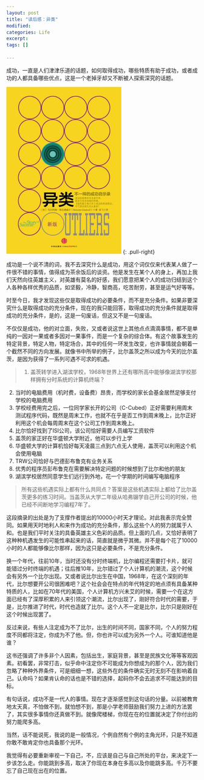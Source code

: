 ```yaml
---
layout: post
title: "读后感：异类"
modified:
categories: Life
excerpt:
tags: []

---
```


成功，一直是人们津津乐道的话题，如何取得成功，哪些特质有助于成功，或者成功的人都具备哪些优点，这是一个老掉牙却又不断被人探索深究的话题。

![异类](/images/s27256934.jpg)
{: .pull-right}

成功是一个说不清的词，我不去深究什么是成功，用这个词仅仅来代表某人做了一件很不错的事情，值得成为茶余饭后的谈资。他是发生在某个人的身上，再加上我们天然向往英雄主义，对英雄有莫名的好感，我们愿意把某个人的成功归结到这个人各种各样优秀的品质，如坚毅，冷静，智商高，吃苦耐劳，甚至是运气好等等。


时至今日，我才发现这些仅是取得成功的必要条件，而不是充分条件。如果非要深究什么是取得成功的充分条件，现在的我只能回答，取得成功的充分条件就是取得成功的充分条件，是的，这是一句废话，但这又不是一句废话。

不仅仅是成功，他的对立面，失败，又或者说这世上其他点点滴滴事情，都不是单纯的一因对一果或者多因对一果事件，而是一个复杂的综合体。有这个故事发生的特定背景，特定人物，特定场合，其中的任何一环发生改变，也许事情就会朝着一个截然不同的方向发展。就像书中所举的例子，比尔盖茨之所以成为今天的比尔盖茨，是因为获得了一系列可遇不可求的机遇。


>1. 盖茨转学进入湖滨学校，1968年世界上还有哪所高中能够像湖滨学校那样拥有分时系统的计算机终端？
2. 当时的电脑费用（机时费，设备费）昂贵，而学校的家长会基金居然足够支付学校的电脑费用
3. 学校经费用完之后，一位同学家长开的公司（C-Cubed）正好需要利用周末测试程序代码，既然是周末工作，也就不在乎是否工作到周末晚上，比尔正好利用这个机会每周周末在这个公司工作到周末晚上。
4. 比尔恰好找到了ISI公司，该公司恰好需要人员编写工资软件
5. 盖茨的家正好在华盛顿大学附近，他可以步行上学
6. 华盛顿大学的计算机恰好每天凌晨三点到六点无人使用，盖茨可以利用这个机会使用电脑
7. TRW公司恰好与巴德彭布鲁克有业务关系
8. 优秀的程序员彭布鲁克在需要解决特定问题的时候想到了比尔和他的朋友
9. 湖滨学校居然同意学生们远行到外地，花一个学期的时间编写电脑程序

>所有这些机遇实际上都有什么共同点？答案是这些机遇实际上都给了比尔盖茨更多的练习时间。当盖茨从大学二年级从哈弗辍学自己开公司的时候，他已经不间断地学习编程7年了。

这段摘录的出处是为了支撑作者提出的10000小时天才理论。对此我表示完全赞同。如果用天时地利人和来作为成功的充分条件，那么这些个人的努力就属于人和。也是我们平时关注的具备英雄主义色彩的品质。但上面的几点，又恰好表明了这种种机遇发生的可能性串起来的话，简直就是微乎其微。并不是每个花了10000小时的人都能够像比尔那样，因为这只是必要条件，不是充分条件。

换一个年代，往前10年，当时还没有分时终端机，比尔编程还需要打卡片，就可能错过分时终端的机遇；往后推10年，比尔错过了个人计算机的潮流，这个时候会有另外一个比尔出现。又或者说比尔出生在中国，1968年，在这个深刻的年代，比尔想要开公司很困难吧？这个社会会在特点的年代特定的地点须有具备某种特质的人，比如在70年代的美国，个人计算机方兴未艾的时候，需要一个在这方面已经有了深厚积累的人来引领这个潮流，比尔出现了，刚好符合时代的需要，于是，比尔推进了时代，时代也造就了比尔。这个人不一定是比尔，比尔只是刚好在这个时候出现罢了。

反过来说，有些人注定成为不了比尔，出生的时间不同，国家不同，个人的努力程度不同都将注定，你成为不了他。但，你也许可以成为另外一个人。可谁知道他是谁？

这书还强调了许多非个人因素，包括出生，家庭背景，甚至是民族文化等等客观因素。初看罢，非常打击，似乎命中注定你不可能成为你想成为的那个人，因为我们忽略了种种外界条件，可是细细一想，这些外在的条件确实无时无刻不在影响着自己。认命吗？如果肯认命的话也是不错的选择，起码你不会去追求不可能达到的目标。

有句话说，成功不是一代人的事情。现在才逐渐感觉到这句话的分量。以前被教育地太天真，不怕做不到，就怕想不到，那是小学老师鼓励我们努力上进的方法罢了，其实很多事情你还真做不到。就像爬楼梯，你现在在的位置就决定了你付出的努力能爬多高。

当然，话不能说死，我说的是一般情况，个例自然有个例的主角光环，只是不知道你敢不敢肯定你也具备那个光环。

我觉得有必要重新审视一下自己，不，应该是自己与自己所处的平台，来决定下一步该怎么走。你能跳到多高，取决了你现在本身在多高以及你能跳多高。千万不要忘了自己现在出在的位置。

